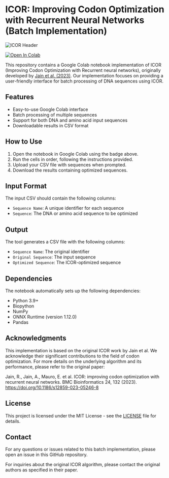 # ICOR: Improving Codon Optimization with Recurrent Neural Networks (Batch Implementation)

![ICOR Header](https://raw.githubusercontent.com/Lattice-Automation/icor-codon-optimization/main/docs/assets/images/header.png)

[![Open In Colab](https://colab.research.google.com/assets/colab-badge.svg)](https://colab.research.google.com/drive/1yI0fwaZad5Z-SrIIoh2Czma_9sTzHtKr#scrollTo=Adbc_f7ZORjt)

This repository contains a Google Colab notebook implementation of ICOR (Improving Codon Optimization with Recurrent neural networks), originally developed by [Jain et al. (2023)](https://doi.org/10.1186/s12859-023-05246-8). Our implementation focuses on providing a user-friendly interface for batch processing of DNA sequences using ICOR.

## Features

- Easy-to-use Google Colab interface
- Batch processing of multiple sequences
- Support for both DNA and amino acid input sequences
- Downloadable results in CSV format

## How to Use

1. Open the notebook in Google Colab using the badge above.
2. Run the cells in order, following the instructions provided.
3. Upload your CSV file with sequences when prompted.
4. Download the results containing optimized sequences.

## Input Format

The input CSV should contain the following columns:
- `Sequence Name`: A unique identifier for each sequence
- `Sequence`: The DNA or amino acid sequence to be optimized

## Output

The tool generates a CSV file with the following columns:
- `Sequence Name`: The original identifier
- `Original Sequence`: The input sequence
- `Optimized Sequence`: The ICOR-optimized sequence

## Dependencies

The notebook automatically sets up the following dependencies:
- Python 3.9+
- Biopython
- NumPy
- ONNX Runtime (version 1.12.0)
- Pandas

## Acknowledgments

This implementation is based on the original ICOR work by Jain et al. We acknowledge their significant contributions to the field of codon optimization. For more details on the underlying algorithm and its performance, please refer to the original paper:

Jain, R., Jain, A., Mauro, E. et al. ICOR: improving codon optimization with recurrent neural networks. BMC Bioinformatics 24, 132 (2023). https://doi.org/10.1186/s12859-023-05246-8

## License

This project is licensed under the MIT License - see the [LICENSE](LICENSE) file for details.

## Contact

For any questions or issues related to this batch implementation, please open an issue in this GitHub repository.

For inquiries about the original ICOR algorithm, please contact the original authors as specified in their paper.
